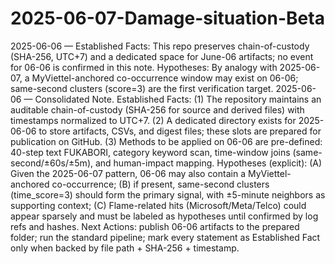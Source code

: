 # 2025-06-07-Damage-situation-Beta
2025-06-06 — Established Facts: This repo preserves chain-of-custody (SHA-256, UTC+7) and a dedicated space for June-06 artifacts; no event for 06-06 is confirmed in this note. Hypotheses: By analogy with 2025-06-07, a MyViettel-anchored co-occurrence window may exist on 06-06; same-second clusters (score=3) are the first verification target.
2025-06-06 — Consolidated Note.
Established Facts: (1) The repository maintains an auditable chain-of-custody (SHA-256 for source and derived files) with timestamps normalized to UTC+7. (2) A dedicated directory exists for 2025-06-06 to store artifacts, CSVs, and digest files; these slots are prepared for publication on GitHub. (3) Methods to be applied on 06-06 are pre-defined: 40-step text FUKABORI, category keyword scan, time-window joins (same-second/±60s/±5m), and human-impact mapping. Hypotheses (explicit): (A) Given the 2025-06-07 pattern, 06-06 may also contain a MyViettel-anchored co-occurrence; (B) if present, same-second clusters (time_score=3) should form the primary signal, with ±5-minute neighbors as supporting context; (C) Flame-related hits (Microsoft/Meta/Telco) could appear sparsely and must be labeled as hypotheses until confirmed by log refs and hashes. Next Actions: publish 06-06 artifacts to the prepared folder; run the standard pipeline; mark every statement as Established Fact only when backed by file path + SHA-256 + timestamp.

